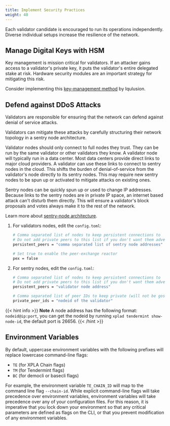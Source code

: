 ```yaml
---
title: Implement Security Practices
weight: 40
---
```


Each validator candidate is encouraged to run its operations independently. Diverse individual setups increase the resilience of the network.

## Manage Digital Keys with HSM

Key management is mission critical for validators. If an attacker gains access to a validator's private key, it puts the validator's entire delegated stake at risk. Hardware security modules are an important strategy for mitigating this risk.

Consider implementing this [key-management method](https://github.com/iqlusioninc/tmkms) by Iqulusion.

## Defend against DDoS Attacks

Validators are responsible for ensuring that the network can defend against denial of service attacks.

Validators can mitigate these attacks by carefully structuring their network topology in a sentry node architecture.

Validator nodes should only connect to full nodes they trust. They can be run by the same validator or other validators they know. A validator node will typically run in a data center. Most data centers provide direct links to major cloud providers. A validator can use these links to connect to sentry nodes in the cloud. This shifts the burden of denial-of-service from the validator's node directly to its sentry nodes. This may require new sentry nodes to be spun up or activated to mitigate attacks on existing ones.

Sentry nodes can be quickly spun up or used to change IP addresses. Because links to the sentry nodes are in private IP space, an internet based attack can't disturb them directly. This will ensure a validator's block proposals and votes always make it to the rest of the network.

Learn more about [sentry-node architecture](https://forum.cosmos.network/t/sentry-node-architecture-overview/454).

1. For validators nodes, edit the `config.toml`:

   ```bash
   # Comma separated list of nodes to keep persistent connections to
   # Do not add private peers to this list if you don't want them advertised
   persistent_peers = "comma separated list of sentry node addresses"

   # Set true to enable the peer-exchange reactor
   pex = false
   ```

2. For sentry nodes, edit the `config.toml`:

   ```bash
   # Comma separated list of nodes to keep persistent connections to
   # Do not add private peers to this list if you don't want them advertised
   persistent_peers = "validator node address"

   # Comma separated list of peer IDs to keep private (will not be gossiped to other peers)
   private_peer_ids = "nodeid of the validator"
   ```

{{< hint info >}}
**Note**
A node address has the following format: `nodeid@ip:port`, you can get the nodeid by running `xplad tendermint show-node-id`, the default port is 26656.
{{< /hint >}}

## Environment Variables

By default, uppercase environment variables with the following prefixes will replace lowercase command-line flags:

- `TE` \(for XPLA Chain flags\)
- `TM` \(for Tendermint flags\)
- `BC` \(for democli or basecli flags\)

For example, the environment variable `TE_CHAIN_ID` will map to the command line flag `--chain-id`. While explicit command-line flags will take precedence over environment variables, environment variables will take precedence over any of your configuration files. For this reason, it is imperative that you lock down your environment so that any critical parameters are defined as flags on the CLI, or that you prevent modification of any environment variables.
